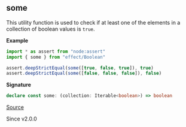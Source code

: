 ## some

This utility function is used to check if at least one of the elements in a collection of boolean values is `true`.

**Example**

```ts
import * as assert from "node:assert"
import { some } from "effect/Boolean"

assert.deepStrictEqual(some([true, false, true]), true)
assert.deepStrictEqual(some([false, false, false]), false)
```

**Signature**

```ts
declare const some: (collection: Iterable<boolean>) => boolean
```

[Source](https://github.com/Effect-TS/effect/tree/main/packages/effect/src/Boolean.ts#L280)

Since v2.0.0